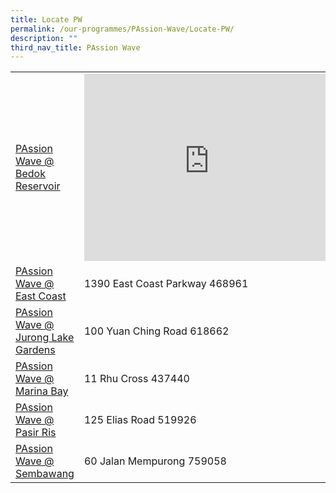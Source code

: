 ```yaml
---
title: Locate PW
permalink: /our-programmes/PAssion-Wave/Locate-PW/
description: ""
third_nav_title: PAssion Wave
---
```

|| |  |
| -------- | -------- | -------- |
| [PAssion Wave @ Bedok Reservoir](/our-programmes/PAssion-Wave/PAssionWaVe-BedokReservoir)     | <iframe src="https://www.google.com/maps/embed?pb=!1m18!1m12!1m3!1d3988.723895387589!2d103.92982021533103!3d1.3420354619729202!2m3!1f0!2f0!3f0!3m2!1i1024!2i768!4f13.1!3m3!1m2!1s0x31da3d876fe19a81%3A0xbb81e8046ea63148!2s911%20Bedok%20Reservoir%20Rd%2C%20Singapore%20529757!5e0!3m2!1sen!2ssg!4v1679273591725!5m2!1sen!2ssg" width="400" height="300" style="border:0;" allowfullscreen="" ></iframe> | 
| [PAssion Wave @ East Coast]( /our-programmes/PAssion-Wave/PAssionWaVe-EastCoast)  | 1390 East Coast Parkway 468961     |      
| [PAssion Wave @ Jurong Lake Gardens]( /our-programmes/PAssion-Wave/PAssionWaVe-JurongLakeGardens)    | 100 Yuan Ching Road 618662    |      
| [PAssion Wave @ Marina Bay](/our-programmes/PAssion-Wave/PAssioWaVe-MarinaBay)   | 11 Rhu Cross 437440    |      
| [PAssion Wave @ Pasir Ris](/our-programmes/PAssion-Wave/PAssionWaVe-PasirRis)   | 125 Elias Road 519926    |      
| [PAssion Wave @ Sembawang](/our-programmes/PAssion-Wave/PAssionWaVe-Sembawang)     | 60 Jalan Mempurong 759058     |